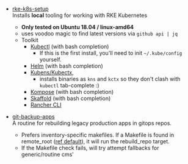 
- [rke-k8s-setup](./rke-k8s-setup/rke-k8s-setup.yaml)  
Installs **local** tooling for working with RKE Kubernetes  
    - **Only tested on Ubuntu 18.04 / linux-amd64** 
    - uses voodoo magic to find latest versions via `github api | jq`  
    - Toolkit 
        - [Kubectl](https://kubernetes.io/docs/reference/kubectl/overview/) (with bash completion) 
            - If this is the first install, you'll need to init `~/.kube/config` yourself. 
        - [Helm](https://helm.sh/) (with bash completion)
        - [Kubens/Kubectx](https://github.com/ahmetb/kubectx/), 
            - installs binaries as `kns` and `kctx` so they don't clash with `kubectl` tab-complete :) 
        - [Kompose](https://kompose.io/) (with bash completion)
        - [Skaffold](https://skaffold.dev/) (with bash completion)
        - [Rancher CLI](https://github.com/rancher/cli)

- [git-backup-apps](./git-backup-apps)  
A routine for rebuilding legacy production apps in gitops repos. 
    - Prefers inventory-specific makefiles. If a Makefile is found in remote_root ([ref default](./git-backup-apps/create-default-mk.yml)), 
    it will run the rebuild_repo target.
    - If the Makefile check fails, will try attempt fallbacks for generic/routine cms'  